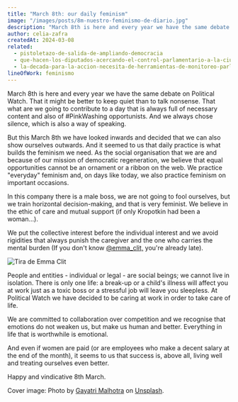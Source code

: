 ```yaml
---
title: "March 8th: our daily feminism"
image: "/images/posts/8m-nuestro-feminismo-de-diario.jpg"
description: "March 8th is here and every year we have the same debate on Political Watch. That it might be better to keep quiet than to talk nonsense. That what are we going to contribute to a day that is always full of necessary content and also of #PinkWashing opportunists. And we always chose silence, which is also a way of speaking."
author: celia-zafra
createdAt: 2024-03-08
related:
  - pistoletazo-de-salida-de-ampliando-democracia
  - que-hacen-los-diputados-acercando-el-control-parlamentario-a-la-ciudadania
  - la-decada-para-la-accion-necesita-de-herramientas-de-monitoreo-parlamentario-novedades-en-parlamento-2030
lineOfWork: feminismo
---
```


March 8th is here and every year we have the same debate on Political Watch. That it might be better to keep quiet than to talk nonsense. That what are we going to contribute to a day that is always full of necessary content and also of #PinkWashing opportunists. And we always chose silence, which is also a way of speaking.

But this March 8th we have looked inwards and decided that we can also show ourselves outwards. And it seemed to us that daily practice is what builds the feminism we need. As the social organisation that we are and because of our mission of democratic regeneration, we believe that equal opportunities cannot be an ornament or a ribbon on the web. We practice "everyday" feminism and, on days like today, we also practice feminism on important occasions.

In this company there is a male boss, we are not going to fool ourselves, but we train horizontal decision-making, and that is very feminist. We believe in the ethic of care and mutual support (if only Kropotkin had been a woman...).

We put the collective interest before the individual interest and we avoid rigidities that always punish the caregiver and the one who carries the mental burden (If you don't know [@emma_clit,](https://english.emmaclit.com/2017/05/20/you-shouldve-asked/) you're already late).

![Tira de Emma Clit](/images/posts/emma-clit.png)

People and entities - individual or legal - are social beings; we cannot live in isolation. There is only one life: a break-up or a child's illness will affect you at work just as a toxic boss or a stressful job will leave you sleepless. At Political Watch we have decided to be caring at work in order to take care of life.

We are committed to collaboration over competition and we recognise that emotions do not weaken us, but make us human and better. Everything in life that is worthwhile is emotional.

And even if women are paid (or are employees who make a decent salary at the end of the month), it seems to us that success is, above all, living well and treating ourselves even better.

Happy and vindicative 8th March.

Cover image: Photo by [Gayatri Malhotra](https://unsplash.com/es/@gmalhotra?utm_content=creditCopyText&utm_medium=referral&utm_source=unsplash) on [Unsplash](https://unsplash.com/es/fotos/un-grupo-de-personas-con-carteles-frente-a-un-edificio-u2L9p1awiEE?utm_content=creditCopyText&utm_medium=referral&utm_source=unsplash).
